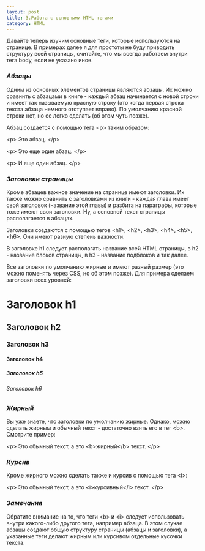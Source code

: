 ```yaml
---
layout: post
title: 3.Работа с основными HTML тегами
category: HTML
---
```


Давайте теперь изучим основные теги, которые используются на странице. В примерах далее я для простоты не буду приводить структуру всей страницы, считайте, что мы всегда работаем внутри тега body, если не указано иное.

### ***Абзацы***

Одним из основных элементов страницы являются абзацы. Их можно сравнить с абзацами в книге - каждый абзац начинается с новой строки и имеет так называемую красную строку (это когда первая строка текста абзаца немного отступает вправо). По умолчанию красной строки нет, но ее легко сделать (об этом чуть позже).

Абзац создается с помощью тега \<p> таким образом:

\<p>
	Это абзац.
\</p>

\<p>
	Это еще один абзац.
\</p>

\<p>
	И еще один абзац.
\</p>

### ***Заголовки страницы***

Кроме абзацев важное значение на странице имеют заголовки. Их также можно сравнить с заголовками из книги - каждая глава имеет свой заголовок (название этой главы) и разбита на параграфы, которые тоже имеют свои заголовки. Ну, а основной текст страницы располагается в абзацах.

Заголовки создаются с помощью тегов \<h1>, \<h2>, \<h3>, \<h4>, \<h5>, \<h6>. Они имеют разную степень важности.

 В заголовке h1 следует располагать название всей HTML страницы, в h2 - название блоков страницы, в h3 - название подблоков и так далее.

Все заголовки по умолчанию жирные и имеют разный размер (это можно поменять через CSS, но об этом позже). Для примера сделаем заголовки всех уровней:

<h1>Заголовок h1</h1>
<h2>Заголовок h2</h2>
<h3>Заголовок h3</h3>
<h4>Заголовок h4</h4>
<h5>Заголовок h5</h5>
<h6>Заголовок h6</h6>


### ***Жирный***

Вы уже знаете, что заголовки по умолчанию жирные. Однако, можно сделать жирным и обычный текст - достаточно взять его в тег \<b>. Смотрите пример:

\<p>
	Это обычный текст, а это \<b>жирный\</b> текст.
\</p>


### ***Курсив***

Кроме жирного можно сделать также и курсив с помощью тега \<i>:

\<p>
	Это обычный текст, а это \<i>курсивный\</i> текст.
\</p>


### ***Замечания***

Обратите внимание на то, что теги \<b> и \<i> следует использовать внутри какого-либо другого тега, например абзаца. В этом случае абзацы создают общую структуру страницы (абзацы и заголовки), а указанные теги делают жирным или курсивом отдельные кусочки текста.